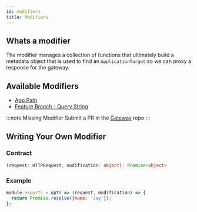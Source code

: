 ```yaml
---
id: modifiers
title: Modifiers
---
```


## Whats a modifier

The modifier manages a collection of functions that ultimately build a metadata object that is used to find an `ApplicationTarget` so we can proxy a response for the gateway.

## Available Modifiers

- [App Path](https://git.eogresources.com/jmorlan/gateway/packages/modifier-app-path)
- [Feature Branch - Query String](https://git.eogresources.com/jmorlan/gateway/packages/modifier-branch)

<!-- prettier-ignore -->
:::note Missing Modifier
Submit a PR in the [Gateway](https://git.eogresources.com/jmorlan/gateway) repo
:::

## Writing Your Own Modifier

### Contract

```ts
(request: HTTPRequest, modification: object): Promise<object>
```

### Example

```js
module.exports = opts => (request, modification) => {
  return Promise.resolve({name: 'Jay'});
};
```
